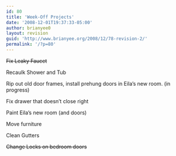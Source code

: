 ```yaml
---
id: 80
title: 'Week-Off Projects'
date: '2008-12-01T19:37:33-05:00'
author: brianyee0
layout: revision
guid: 'http://www.brianyee.org/2008/12/78-revision-2/'
permalink: '/?p=80'
---
```


<span style="text-decoration: line-through;">Fix Leaky Faucet</span>

Recaulk Shower and Tub

Rip out old door frames, install prehung doors in Eila’s new room. (in progress)

Fix drawer that doesn’t close right

Paint Eila’s new room (and doors)

Move furniture

Clean Gutters

<span style="text-decoration: line-through;">C</span><span style="text-decoration: line-through;">hange Locks on bedroom doors</span>